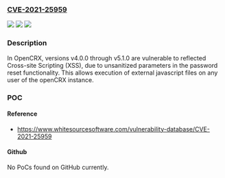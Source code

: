 ### [CVE-2021-25959](https://cve.mitre.org/cgi-bin/cvename.cgi?name=CVE-2021-25959)
![](https://img.shields.io/static/v1?label=Product&message=opencrx-core-config&color=blue)
![](https://img.shields.io/static/v1?label=Version&message=%3E%3D%204.0.0%20&color=brighgreen)
![](https://img.shields.io/static/v1?label=Vulnerability&message=CWE-79%20Cross-site%20Scripting%20(XSS)&color=brighgreen)

### Description

In OpenCRX, versions v4.0.0 through v5.1.0 are vulnerable to reflected Cross-site Scripting (XSS), due to unsanitized parameters in the password reset functionality. This allows execution of external javascript files on any user of the openCRX instance.

### POC

#### Reference
- https://www.whitesourcesoftware.com/vulnerability-database/CVE-2021-25959

#### Github
No PoCs found on GitHub currently.

